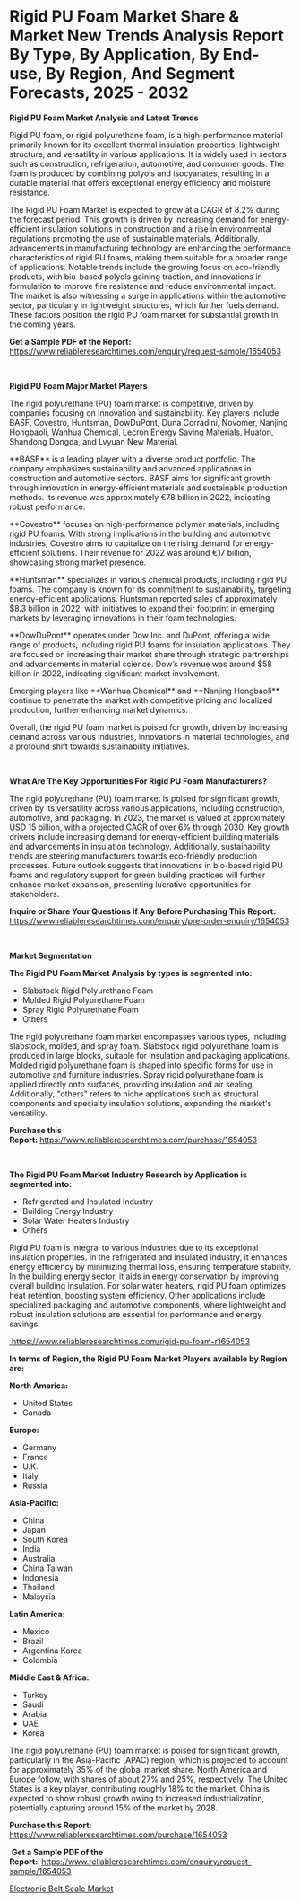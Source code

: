 <p><h1>Rigid PU Foam Market Share & Market New Trends Analysis Report By Type, By Application, By End-use, By Region, And Segment Forecasts, 2025 - 2032</h1></p><p><strong>Rigid PU Foam Market Analysis and Latest Trends</strong></p>
<p><p>Rigid PU foam, or rigid polyurethane foam, is a high-performance material primarily known for its excellent thermal insulation properties, lightweight structure, and versatility in various applications. It is widely used in sectors such as construction, refrigeration, automotive, and consumer goods. The foam is produced by combining polyols and isocyanates, resulting in a durable material that offers exceptional energy efficiency and moisture resistance.</p><p>The Rigid PU Foam Market is expected to grow at a CAGR of 8.2% during the forecast period. This growth is driven by increasing demand for energy-efficient insulation solutions in construction and a rise in environmental regulations promoting the use of sustainable materials. Additionally, advancements in manufacturing technology are enhancing the performance characteristics of rigid PU foams, making them suitable for a broader range of applications. Notable trends include the growing focus on eco-friendly products, with bio-based polyols gaining traction, and innovations in formulation to improve fire resistance and reduce environmental impact. The market is also witnessing a surge in applications within the automotive sector, particularly in lightweight structures, which further fuels demand. These factors position the rigid PU foam market for substantial growth in the coming years.</p></p>
<p><strong>Get a Sample PDF of the Report:&nbsp;</strong> <a href="https://www.reliableresearchtimes.com/enquiry/request-sample/1654053?utm_campaign=2931&utm_medium=2&utm_source=Github&utm_content=ia&utm_term=07032025&utm_id=rigid-pu-foam">https://www.reliableresearchtimes.com/enquiry/request-sample/1654053</a></p>
<p>&nbsp;</p>
<p><strong>Rigid PU Foam Major Market Players</strong></p>
<p><p>The rigid polyurethane (PU) foam market is competitive, driven by companies focusing on innovation and sustainability. Key players include BASF, Covestro, Huntsman, DowDuPont, Duna Corradini, Novomer, Nanjing Hongbaoli, Wanhua Chemical, Lecron Energy Saving Materials, Huafon, Shandong Dongda, and Lvyuan New Material.</p><p>**BASF** is a leading player with a diverse product portfolio. The company emphasizes sustainability and advanced applications in construction and automotive sectors. BASF aims for significant growth through innovation in energy-efficient materials and sustainable production methods. Its revenue was approximately €78 billion in 2022, indicating robust performance.</p><p>**Covestro** focuses on high-performance polymer materials, including rigid PU foams. With strong implications in the building and automotive industries, Covestro aims to capitalize on the rising demand for energy-efficient solutions. Their revenue for 2022 was around €17 billion, showcasing strong market presence.</p><p>**Huntsman** specializes in various chemical products, including rigid PU foams. The company is known for its commitment to sustainability, targeting energy-efficient applications. Huntsman reported sales of approximately $8.3 billion in 2022, with initiatives to expand their footprint in emerging markets by leveraging innovations in their foam technologies.</p><p>**DowDuPont** operates under Dow Inc. and DuPont, offering a wide range of products, including rigid PU foams for insulation applications. They are focused on increasing their market share through strategic partnerships and advancements in material science. Dow’s revenue was around $58 billion in 2022, indicating significant market involvement.</p><p>Emerging players like **Wanhua Chemical** and **Nanjing Hongbaoli** continue to penetrate the market with competitive pricing and localized production, further enhancing market dynamics.</p><p>Overall, the rigid PU foam market is poised for growth, driven by increasing demand across various industries, innovations in material technologies, and a profound shift towards sustainability initiatives.</p></p>
<p>&nbsp;</p>
<p><strong>What Are The Key Opportunities For Rigid PU Foam Manufacturers?</strong></p>
<p><p>The rigid polyurethane (PU) foam market is poised for significant growth, driven by its versatility across various applications, including construction, automotive, and packaging. In 2023, the market is valued at approximately USD 15 billion, with a projected CAGR of over 6% through 2030. Key growth drivers include increasing demand for energy-efficient building materials and advancements in insulation technology. Additionally, sustainability trends are steering manufacturers towards eco-friendly production processes. Future outlook suggests that innovations in bio-based rigid PU foams and regulatory support for green building practices will further enhance market expansion, presenting lucrative opportunities for stakeholders.</p></p>
<p><strong>Inquire or Share Your Questions If Any Before Purchasing This Report:</strong> <a href="https://www.reliableresearchtimes.com/enquiry/pre-order-enquiry/1654053?utm_campaign=2931&utm_medium=2&utm_source=Github&utm_content=ia&utm_term=07032025&utm_id=rigid-pu-foam">https://www.reliableresearchtimes.com/enquiry/pre-order-enquiry/1654053</a></p>
<p>&nbsp;</p>
<p><strong>Market Segmentation</strong></p>
<p><strong>The Rigid PU Foam Market Analysis by types is segmented into:</strong></p>
<p><ul><li>Slabstock Rigid Polyurethane Foam</li><li>Molded Rigid Polyurethane Foam</li><li>Spray Rigid Polyurethane Foam</li><li>Others</li></ul></p>
<p><p>The rigid polyurethane foam market encompasses various types, including slabstock, molded, and spray foam. Slabstock rigid polyurethane foam is produced in large blocks, suitable for insulation and packaging applications. Molded rigid polyurethane foam is shaped into specific forms for use in automotive and furniture industries. Spray rigid polyurethane foam is applied directly onto surfaces, providing insulation and air sealing. Additionally, "others" refers to niche applications such as structural components and specialty insulation solutions, expanding the market's versatility.</p></p>
<p><strong>Purchase this Report:&nbsp;</strong><a href="https://www.reliableresearchtimes.com/purchase/1654053?utm_campaign=2931&utm_medium=2&utm_source=Github&utm_content=ia&utm_term=07032025&utm_id=rigid-pu-foam">https://www.reliableresearchtimes.com/purchase/1654053</a></p>
<p>&nbsp;</p>
<p><strong>The Rigid PU Foam Market Industry Research by Application is segmented into:</strong></p>
<p><ul><li>Refrigerated and Insulated Industry</li><li>Building Energy Industry</li><li>Solar Water Heaters Industry</li><li>Others</li></ul></p>
<p><p>Rigid PU foam is integral to various industries due to its exceptional insulation properties. In the refrigerated and insulated industry, it enhances energy efficiency by minimizing thermal loss, ensuring temperature stability. In the building energy sector, it aids in energy conservation by improving overall building insulation. For solar water heaters, rigid PU foam optimizes heat retention, boosting system efficiency. Other applications include specialized packaging and automotive components, where lightweight and robust insulation solutions are essential for performance and energy savings.</p></p>
<p><a href="https://www.reliableresearchtimes.com/rigid-pu-foam-r1654053?utm_campaign=2931&utm_medium=2&utm_source=Github&utm_content=ia&utm_term=07032025&utm_id=rigid-pu-foam">&nbsp;https://www.reliableresearchtimes.com/rigid-pu-foam-r1654053</a></p>
<p><strong>In terms of Region, the Rigid PU Foam Market Players available by Region are:</strong></p>
<p>
    <p> <strong> North America: </strong>
        <ul>
            <li>United States</li>
            <li>Canada</li>
        </ul>
        </p> 
    <p> <strong> Europe: </strong>
        <ul>
            <li>Germany</li>
            <li>France</li>
            <li>U.K.</li>
            <li>Italy</li>
            <li>Russia</li>
        </ul>
        </p> 
    <p> <strong> Asia-Pacific: </strong>
        <ul>
            <li>China</li>
            <li>Japan</li>
            <li>South Korea</li>
            <li>India</li>
            <li>Australia</li>
            <li>China Taiwan</li>
            <li>Indonesia</li>
            <li>Thailand</li>
            <li>Malaysia</li>
        </ul>
        </p> 
    <p> <strong> Latin America: </strong>
        <ul>
            <li>Mexico</li>
            <li>Brazil</li>
            <li>Argentina Korea</li>
            <li>Colombia</li>
        </ul>
        </p> 
    <p> <strong> Middle East & Africa: </strong>
        <ul>
            <li>Turkey</li>
            <li>Saudi</li>
            <li>Arabia</li>
            <li>UAE</li>
            <li>Korea</li>
        </ul>
    </p>
    </p>
<p><p>The rigid polyurethane (PU) foam market is poised for significant growth, particularly in the Asia-Pacific (APAC) region, which is projected to account for approximately 35% of the global market share. North America and Europe follow, with shares of about 27% and 25%, respectively. The United States is a key player, contributing roughly 18% to the market. China is expected to show robust growth owing to increased industrialization, potentially capturing around 15% of the market by 2028.</p></p>
<p><strong>Purchase this Report: </strong><a href="https://www.reliableresearchtimes.com/purchase/1654053?utm_campaign=2931&utm_medium=2&utm_source=Github&utm_content=ia&utm_term=07032025&utm_id=rigid-pu-foam">https://www.reliableresearchtimes.com/purchase/1654053</a></p>
<p>&nbsp;<strong>Get a Sample PDF of the Report:&nbsp;&nbsp;</strong><a href="https://www.reliableresearchtimes.com/enquiry/request-sample/1654053?utm_campaign=2931&utm_medium=2&utm_source=Github&utm_content=ia&utm_term=07032025&utm_id=rigid-pu-foam">https://www.reliableresearchtimes.com/enquiry/request-sample/1654053</a></p>
<p><strong></strong></p>
<p><p><a href="https://github.com/berbelsagwan/Market-Research-Report-List-1/blob/main/electronic-belt-scale-market.md?utm_campaign=2931&utm_medium=2&utm_source=Github&utm_content=ia&utm_term=07032025&utm_id=rigid-pu-foam">Electronic Belt Scale Market</a></p></p>